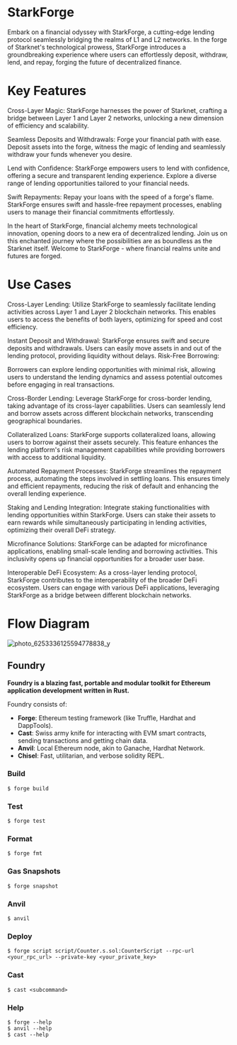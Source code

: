 # StarkForge
Embark on a financial odyssey with StarkForge, a cutting-edge lending protocol seamlessly bridging the realms of L1 and L2 networks. In the forge of Starknet's technological prowess, StarkForge introduces a groundbreaking experience where users can effortlessly deposit, withdraw, lend, and repay, forging the future of decentralized finance.

# Key Features

Cross-Layer Magic: StarkForge harnesses the power of Starknet, crafting a bridge between Layer 1 and Layer 2 networks, unlocking a new dimension of efficiency and scalability.

Seamless Deposits and Withdrawals: Forge your financial path with ease. Deposit assets into the forge, witness the magic of lending and seamlessly withdraw your funds whenever you desire.

Lend with Confidence: StarkForge empowers users to lend with confidence, offering a secure and transparent lending experience. Explore a diverse range of lending opportunities tailored to your financial needs.

Swift Repayments: Repay your loans with the speed of a forge's flame. StarkForge ensures swift and hassle-free repayment processes, enabling users to manage their financial commitments effortlessly.

In the heart of StarkForge, financial alchemy meets technological innovation, opening doors to a new era of decentralized lending. Join us on this enchanted journey where the possibilities are as boundless as the Starknet itself. Welcome to StarkForge - where financial realms unite and futures are forged.

# Use Cases

Cross-Layer Lending: Utilize StarkForge to seamlessly facilitate lending activities across Layer 1 and Layer 2 blockchain networks. This enables users to access the benefits of both layers, optimizing for speed and cost efficiency.

Instant Deposit and Withdrawal: StarkForge ensures swift and secure deposits and withdrawals. Users can easily move assets in and out of the lending protocol, providing liquidity without delays.
Risk-Free Borrowing:

Borrowers can explore lending opportunities with minimal risk, allowing users to understand the lending dynamics and assess potential outcomes before engaging in real transactions.

Cross-Border Lending: Leverage StarkForge for cross-border lending, taking advantage of its cross-layer capabilities. Users can seamlessly lend and borrow assets across different blockchain networks, transcending geographical boundaries.

Collateralized Loans: StarkForge supports collateralized loans, allowing users to borrow against their assets securely. This feature enhances the lending platform's risk management capabilities while providing borrowers with access to additional liquidity.

Automated Repayment Processes: StarkForge streamlines the repayment process, automating the steps involved in settling loans. This ensures timely and efficient repayments, reducing the risk of default and enhancing the overall lending experience.

Staking and Lending Integration: Integrate staking functionalities with lending opportunities within StarkForge. Users can stake their assets to earn rewards while simultaneously participating in lending activities, optimizing their overall DeFi strategy.

Microfinance Solutions: StarkForge can be adapted for microfinance applications, enabling small-scale lending and borrowing activities. This inclusivity opens up financial opportunities for a broader user base.

Interoperable DeFi Ecosystem: As a cross-layer lending protocol, StarkForge contributes to the interoperability of the broader DeFi ecosystem. Users can engage with various DeFi applications, leveraging StarkForge as a bridge between different blockchain networks.

# Flow Diagram

![photo_6253336125594778838_y](https://github.com/Vennila-Seshadri/StarkForge/assets/122022195/a7b2664a-b5e2-47b8-9d26-5162fd257559)

## Foundry

**Foundry is a blazing fast, portable and modular toolkit for Ethereum application development written in Rust.**

Foundry consists of:

-   **Forge**: Ethereum testing framework (like Truffle, Hardhat and DappTools).
-   **Cast**: Swiss army knife for interacting with EVM smart contracts, sending transactions and getting chain data.
-   **Anvil**: Local Ethereum node, akin to Ganache, Hardhat Network.
-   **Chisel**: Fast, utilitarian, and verbose solidity REPL.


### Build

```shell
$ forge build
```

### Test

```shell
$ forge test
```

### Format

```shell
$ forge fmt
```

### Gas Snapshots

```shell
$ forge snapshot
```

### Anvil

```shell
$ anvil
```

### Deploy

```shell
$ forge script script/Counter.s.sol:CounterScript --rpc-url <your_rpc_url> --private-key <your_private_key>
```

### Cast

```shell
$ cast <subcommand>
```

### Help

```shell
$ forge --help
$ anvil --help
$ cast --help
```
